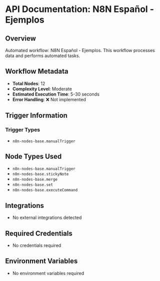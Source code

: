 # API Documentation: N8N Español - Ejemplos

## Overview
Automated workflow: N8N Español - Ejemplos. This workflow processes data and performs automated tasks.

## Workflow Metadata
- **Total Nodes**: 12
- **Complexity Level**: Moderate
- **Estimated Execution Time**: 5-30 seconds
- **Error Handling**: ❌ Not implemented

## Trigger Information
### Trigger Types
- `n8n-nodes-base.manualTrigger`

## Node Types Used
- `n8n-nodes-base.manualTrigger`
- `n8n-nodes-base.stickyNote`
- `n8n-nodes-base.merge`
- `n8n-nodes-base.set`
- `n8n-nodes-base.executeCommand`

## Integrations
- No external integrations detected

## Required Credentials
- No credentials required

## Environment Variables
- No environment variables required
